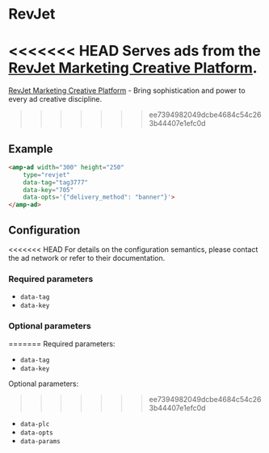<!---
Copyright 2017 The AMP HTML Authors. All Rights Reserved.

Licensed under the Apache License, Version 2.0 (the "License");
you may not use this file except in compliance with the License.
You may obtain a copy of the License at

      http://www.apache.org/licenses/LICENSE-2.0

Unless required by applicable law or agreed to in writing, software
distributed under the License is distributed on an "AS-IS" BASIS,
WITHOUT WARRANTIES OR CONDITIONS OF ANY KIND, either express or implied.
See the License for the specific language governing permissions and
limitations under the License.
-->

# RevJet

<<<<<<< HEAD
Serves ads from the [RevJet Marketing Creative Platform](https://www.revjet.com/).
=======
[RevJet Marketing Creative Platform](https://www.revjet.com/) - Bring sophistication and power to every ad creative
discipline.
>>>>>>> ee7394982049dcbe4684c54c263b44407e1efc0d

## Example

```html
<amp-ad width="300" height="250"
    type="revjet"
    data-tag="tag3777"
    data-key="705"
    data-opts='{"delivery_method": "banner"}'>
</amp-ad>
```

## Configuration

<<<<<<< HEAD
For details on the configuration semantics, please contact the ad network or refer to their documentation. 

### Required parameters

- `data-tag`
- `data-key`

### Optional parameters

=======
Required parameters:
- `data-tag`
- `data-key`

Optional parameters:
>>>>>>> ee7394982049dcbe4684c54c263b44407e1efc0d
- `data-plc`
- `data-opts`
- `data-params`
